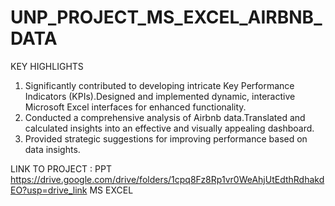 # UNP_PROJECT_MS_EXCEL_AIRBNB_DATA

KEY HIGHLIGHTS
1. Significantly contributed to developing intricate Key Performance Indicators (KPIs).Designed and implemented dynamic, interactive Microsoft Excel interfaces for 
   enhanced functionality.
2. Conducted a comprehensive analysis of Airbnb data.Translated and calculated insights into an effective and visually appealing dashboard.
3. Provided strategic suggestions for improving performance based on data insights.

LINK TO PROJECT :
PPT
https://drive.google.com/drive/folders/1cpq8Fz8Rp1vr0WeAhjUtEdthRdhakdEO?usp=drive_link
MS EXCEL
